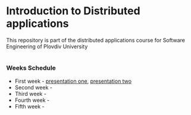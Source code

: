 # Introduction to Distributed applications
This repository is part of the distributed applications course for Software Engineering of Plovdiv University


#
### Weeks Schedule

* First week - [presentation one](https://github.com/pkyurkchiev/distributed-applications-for-se/tree/master/presentations/Lecture-01.pptx), [presentation two](https://github.com/pkyurkchiev/distributed-applications-for-se/tree/master/presentations/Lecture-02.pptx)
* Second week -
* Third week -
* Fourth week -
* Fifth week -
